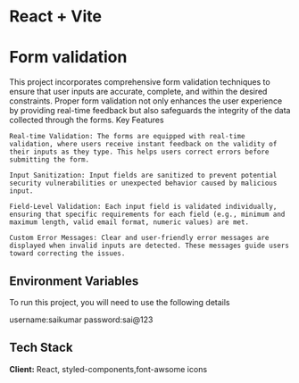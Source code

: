 # React + Vite

# Form validation
This project incorporates comprehensive form validation techniques to ensure that user inputs are accurate, complete, and within the desired constraints. Proper form validation not only enhances the user experience by providing real-time feedback but also safeguards the integrity of the data collected through the forms.
Key Features

    Real-time Validation: The forms are equipped with real-time validation, where users receive instant feedback on the validity of their inputs as they type. This helps users correct errors before submitting the form.

    Input Sanitization: Input fields are sanitized to prevent potential security vulnerabilities or unexpected behavior caused by malicious input.

    Field-Level Validation: Each input field is validated individually, ensuring that specific requirements for each field (e.g., minimum and maximum length, valid email format, numeric values) are met.

    Custom Error Messages: Clear and user-friendly error messages are displayed when invalid inputs are detected. These messages guide users toward correcting the issues.



## Environment Variables

To run this project, you will need to use the following details

username:saikumar
password:sai@123




## Tech Stack

**Client:** React, styled-components,font-awsome icons




